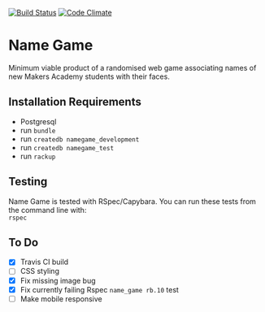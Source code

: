 [![Build Status](https://api.travis-ci.org/sphaughton/name_game.svg?branch=master)](https://travis-ci.org/sphaughton/name_game)
[![Code Climate](https://codeclimate.com/github/sphaughton/name_game/badges/gpa.svg)](https://codeclimate.com/github/sphaughton/name_game)

Name Game
======

Minimum viable product of a randomised web game associating names of new Makers Academy students with their faces.

Installation Requirements
-------

- Postgresql
- run ```bundle```
- run ```createdb namegame_development```
- run ```createdb namegame_test```
- run ```rackup```

Testing
------
Name Game is tested with RSpec/Capybara. You can run these tests from the command line with:
<br>```rspec```

To Do
------
- [x] Travis CI build
- [ ] CSS styling
- [x] Fix missing image bug
- [x] Fix currently failing Rspec ```name_game rb.10``` test
- [ ] Make mobile responsive 